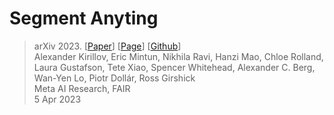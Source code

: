 # Segment Anyting

> arXiv 2023. [[Paper](https://arxiv.org/abs/2304.02643)] [[Page](https://segment-anything.com/)] [[Github](https://github.com/facebookresearch/segment-anything)]</br>
> Alexander Kirillov, Eric Mintun, Nikhila Ravi, Hanzi Mao, Chloe Rolland, Laura Gustafson, Tete Xiao, Spencer Whitehead, Alexander C. Berg, Wan-Yen Lo, Piotr Dollár, Ross Girshick</br>
> Meta AI Research, FAIR</br>
> 5 Apr 2023</br>
